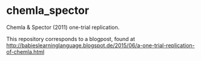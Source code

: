 # chemla_spector
Chemla &amp; Spector (2011) one-trial replication.

This repository corresponds to a blogpost, found at http://babieslearninglanguage.blogspot.de/2015/06/a-one-trial-replication-of-chemla.html
